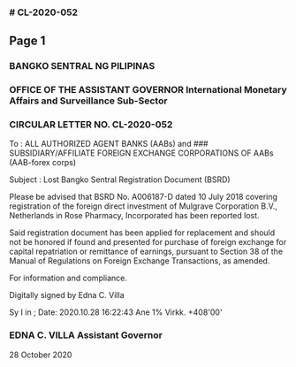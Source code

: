 ### # CL-2020-052

## Page 1

### BANGKO SENTRAL NG PILIPINAS

### OFFICE OF THE ASSISTANT GOVERNOR International Monetary Affairs and Surveillance Sub-Sector

### CIRCULAR LETTER NO. CL-2020-052

To : ALL AUTHORIZED AGENT BANKS (AABs) and ### SUBSIDIARY/AFFILIATE FOREIGN EXCHANGE CORPORATIONS OF AABs (AAB-forex corps)

Subject : Lost Bangko Sentral Registration Document (BSRD)

Please be advised that BSRD No. A006187-D dated 10 July 2018 covering registration of the foreign direct investment of Mulgrave Corporation B.V., Netherlands in Rose Pharmacy, Incorporated has been reported lost.

Said registration document has been applied for replacement and should not be honored if found and presented for purchase of foreign exchange for capital repatriation or remittance of earnings, pursuant to Section 38 of the Manual of Regulations on Foreign Exchange Transactions, as amended.

For information and compliance.

Digitally signed by Edna C. Villa

Sy I in ; Date: 2020.10.28 16:22:43 Ane 1% Virkk. +408'00'

### EDNA C. VILLA Assistant Governor

28 October 2020 